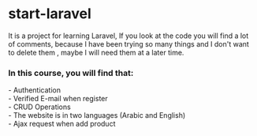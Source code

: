 # start-laravel
<p>

It is a project for learning Laravel, 
If you look at the code you will find a lot of comments, because I have been trying so many things and I don't want to delete them , maybe I will need them at a later time.

</p>

### In this course, you will find that: 
<p>
    - Authentication <br>
    - Verified E-mail when register <br>
    - CRUD Operations <br>
    - The website is in two languages (Arabic and English) <br>
    - Ajax request when add product<br>
    
</p>
